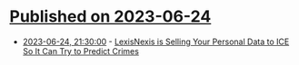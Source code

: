 # [Published on 2023-06-24](index.md)

* [2023-06-24, 21:30:00](https://soylentnews.org/article.pl?sid=23/06/23/1639207&from=rss) - [LexisNexis is Selling Your Personal Data to ICE So It Can Try to Predict Crimes](https://soylentnews.org/article.pl?sid=23/06/23/1639207&from=rss)
